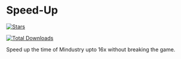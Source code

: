# Speed-Up

[![Stars](https://img.shields.io/github/stars/CLUET-op/Speed-Up?label=Star%20the%20mod%20here%21&style=social)]()



[![Total Downloads](https://img.shields.io/github/downloads/CLUET-op/Speed-Up/total?color=555555&label=%20&style=for-the-badge&logo=docusign&logoColor=green)](https://github.com/CLUET-op/Speed-Up/releases)


Speed up the time of Mindustry upto 16x without breaking the game.
